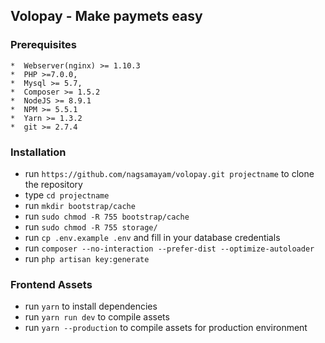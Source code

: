 ## Volopay - Make paymets easy ##

### Prerequisites ###

    *  Webserver(nginx) >= 1.10.3
    *  PHP >=7.0.0,
    *  Mysql >= 5.7,
    *  Composer >= 1.5.2
    *  NodeJS >= 8.9.1
    *  NPM >= 5.5.1
    *  Yarn >= 1.3.2
    *  git >= 2.7.4

### Installation ###

* run `https://github.com/nagsamayam/volopay.git projectname` to clone the repository
* type `cd projectname`
* run `mkdir bootstrap/cache`
* run `sudo chmod -R 755 bootstrap/cache`
* run `sudo chmod -R 755 storage/`
* run `cp .env.example .env` and fill in your database credentials
* run `composer --no-interaction --prefer-dist --optimize-autoloader`
* run `php artisan key:generate`

### Frontend Assets ###

* run `yarn` to install dependencies
* run `yarn run dev` to compile assets
* run `yarn --production` to compile assets for production environment